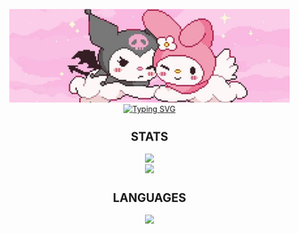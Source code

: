 <div align="center">
  <img src="img/sanrio.jpeg">
</div>

<div align="center">
    <a href="https://git.io/typing-svg"><img src="https://readme-typing-svg.demolab.com?font=Fira+Code&pause=1000&color=c87497&center=true&vCenter=true&width=435&lines=Erdianti+Wiga+Putri+Andini;Informatics+Engineering;Bandung+Institute+of+Technology" alt="Typing SVG"/></a>
</div>

<div align="center">
    <h2>STATS</h2>
    <a href = "https://github.com/wigaandini/">
        <!-- <img src="https://github-profile-trophy.vercel.app/?username=wigaandini&column=-1&theme=buefy&rank=-C,-B,-?" /> -->
        <img src="https://github-profile-trophy.vercel.app/?username=bernarduswillson&theme=buefy&no-bg=true&no-frame=true&row=1&column=4&title=MultiLanguage,Commits,Repo,PullRequest">
        <br>
      <img src="https://github-readme-stats.vercel.app/api?username=wigaandini&hide=issues&count_private=true&show_icons=true&theme=buefy" height=200/>
        <br>
    </a>
</div>

<div align="center">
    <h2>LANGUAGES</h2>
    <a href = "https://github.com/wigaandini/">
        <img src="https://github-readme-stats.vercel.app/api/top-langs/?username=wigaandini&layout=compact&theme=buefy&langs_count=10" width=320/>
    </a>
</div>

<!-- <div align="center">
    <h2>CONTRIBUTIONS</h2>
    <picture>
      <source media="(prefers-color-scheme: dark)" srcset="https://raw.githubusercontent.com/wigaandini/wigaandini/output/github-contribution-grid-snake-dark.svg">
      <source media="(prefers-color-scheme: light)" srcset="https://raw.githubusercontent.com/wigaandini/wigaandini/output/github-contribution-grid-snake.svg">
      <img alt="github contribution grid snake animation" src="https://raw.githubusercontent.com/wigaandini/wigaandini/output/github-contribution-grid-snake.svg">
    </picture>
</div> -->